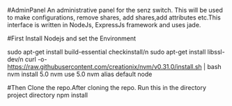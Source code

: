#AdminPanel
An administrative panel for the senz switch. This will be used to make configurations, remove shares, add shares,add attributes etc.This interface is written in NodeJs, ExpressJs framework and uses jade.

#First Install Nodejs and set the Environment

sudo apt-get install build-essential checkinstall/n
sudo apt-get install libssl-dev/n
curl -o- https://raw.githubusercontent.com/creationix/nvm/v0.31.0/install.sh | bash
nvm install 5.0
nvm use 5.0
nvm alias default node

#Then Clone the repo.After cloning the repo. Run this in the directory project directory
npm install



